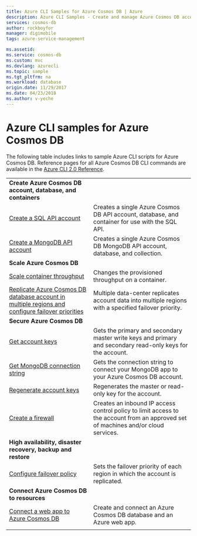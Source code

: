 ```yaml
---
title: Azure CLI Samples for Azure Cosmos DB | Azure
description: Azure CLI Samples - Create and manage Azure Cosmos DB accounts, databases, containers, regions, and firewalls. 
services: cosmos-db
author: rockboyfor
manager: digimobile
tags: azure-service-management

ms.assetid:
ms.service: cosmos-db
ms.custom: mvc
ms.devlang: azurecli
ms.topic: sample
ms.tgt_pltfrm: na
ms.workload: database
origin.date: 11/29/2017
ms.date: 04/23/2018
ms.author: v-yeche
---
```


# Azure CLI samples for Azure Cosmos DB

The following table includes links to sample Azure CLI scripts for Azure Cosmos DB. Reference pages for all Azure Cosmos DB CLI commands are available in the [Azure CLI 2.0 Reference](https://docs.azure.cn/zh-cn/cli/cosmosdb?view=azure-cli-latest).

| |  |
|---|---|
|**Create Azure Cosmos DB account, database, and containers**||
|[Create a SQL API account](scripts/create-database-account-collections-cli.md)| Creates a single Azure Cosmos DB API account, database, and container for use with the SQL API. |
| [Create a MongoDB API account](scripts/create-mongodb-database-account-cli.md) | Creates a single Azure Cosmos DB MongoDB API account, database, and collection. |
|**Scale Azure Cosmos DB**||
| [Scale container throughput](scripts/scale-collection-throughput-cli.md) | Changes the provisioned throughput on a container.|
|[Replicate Azure Cosmos DB database account in multiple regions and configure failover priorities](scripts/scale-multiregion-cli.md)|Multiple data-center replicates account data into multiple regions with a specified failover priority.|
|**Secure Azure Cosmos DB**||
| [Get account keys](scripts/secure-get-account-key-cli.md) | Gets the primary and secondary master write keys and primary and secondary read-only keys for the account.|
| [Get MongoDB connection string](scripts/secure-mongo-connection-string-cli.md) | Gets the connection string to connect your MongoDB app to your Azure Cosmos DB account.|
|[Regenerate account keys](scripts/secure-regenerate-key-cli.md)|Regenerates the master or read-only key for the account.|
|[Create a firewall](scripts/create-firewall-cli.md)| Creates an inbound IP access control policy to limit access to the account from an approved set of machines and/or cloud services.|
|**High availability, disaster recovery, backup and restore**||
|[Configure failover policy](scripts/ha-failover-policy-cli.md)|Sets the failover priority of each region in which the account is replicated.|
|**Connect Azure Cosmos DB to resources**||
|[Connect a web app to Azure Cosmos DB](../app-service/scripts/app-service-cli-app-service-documentdb.md)|Create and connect an Azure Cosmos DB database and an Azure web app.|
|||
<!--NOTICES: Line 35 全球范围 to 多个数据中心范围  -->
<!--NOTICE: Line 35 Globally TO Multiple data-center-->


<!--Update_Description: update meta properties, wording update, update link -->